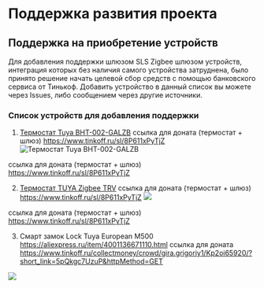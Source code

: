 # Поддержка развития проекта

##  Поддержка на приобретение устройств
Для добавления  поддержки шлюзом SLS  Zigbee шлюзом   устройств, интеграция  которых  без наличия  самого устройства затруднена, было принято решение начать целевой сбор средств с помощью банковского сервиса от Тинькоф. Добавить устройство в данный список вы можете через Issues, либо сообщением через другие источники.

### Список устройств для добавления поддержки

1) [Термостат Tuya BHT-002-GALZB](https://aliexpress.ru/item/4001290635305.html) ссылка для доната (термостат + шлюз) https://www.tinkoff.ru/sl/8P611xPyTjZ
![Термостат Tuya BHT-002-GALZB](https://ae01.alicdn.com/kf/H94fc497408204fb18c16681e47f84e88X.jpg?width=1001&height=1001&hash=2002)

ссылка для доната (термостат + шлюз) https://www.tinkoff.ru/sl/8P611xPyTjZ

2)  [Термостат TUYA Zigbee TRV](https://aliexpress.ru/item/4001043738901.html) ссылка для доната (термостат + шлюз) https://www.tinkoff.ru/sl/8P611xPyTjZ
![](https://ae01.alicdn.com/kf/Hb6982e9da9b7461080b14ac3d406b0dd4.jpg)

ссылка для доната (термостат + шлюз) https://www.tinkoff.ru/sl/8P611xPyTjZ

3) Смарт замок Lock Tuya European M500 https://aliexpress.ru/item/4001136671110.html ссылка для доната  https://www.tinkoff.ru/collectmoney/crowd/gira.grigoriy1/Kp2oi65920/?short_link=5pQkgc7UzuP&httpMethod=GET

![](https://ae01.alicdn.com/kf/Hc67430a13eab499b89959e67b2973a3fS.jpg?width=920&height=460&hash=1380)




